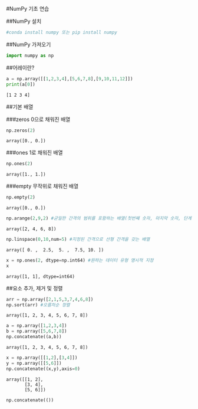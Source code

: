 #NumPy 기초 연습

##NumPy 설치


```python
#conda install numpy 또는 pip install numpy
```

##NumPy 가져오기


```python
import numpy as np
```

##어레이란?


```python
a = np.array([[1,2,3,4],[5,6,7,8],[9,10,11,12]])
print(a[0])
```

    [1 2 3 4]
    

##기본 배열

###zeros 0으로 채워진 배열


```python
np.zeros(2)
```




    array([0., 0.])



###ones 1로 채워진 배열


```python
np.ones(2)
```




    array([1., 1.])



###empty 무작위로 채워진 배열


```python
np.empty(2)
```




    array([0., 0.])




```python
np.arange(2,9,2) #균일한 간격의 범위를 포함하는 배열(첫번째 숫자, 마지막 숫자, 단계 크기)
```




    array([2, 4, 6, 8])




```python
np.linspace(0,10,num=5) #지정된 간격으로 선형 간격을 갖는 배열
```




    array([ 0. ,  2.5,  5. ,  7.5, 10. ])




```python
x = np.ones(2, dtype=np.int64) #원하는 데이터 유형 명시적 지정
x
```




    array([1, 1], dtype=int64)



##요소 추가, 제거 및 정렬


```python
arr = np.array([2,1,5,3,7,4,6,8]) 
np.sort(arr) #오름차순 정렬
```




    array([1, 2, 3, 4, 5, 6, 7, 8])




```python
a = np.array([1,2,3,4])
b = np.array([5,6,7,8])
np.concatenate((a,b))
```




    array([1, 2, 3, 4, 5, 6, 7, 8])




```python
x = np.array([[1,2],[3,4]])
y = np.array([[5,6]])
np.concatenate((x,y),axis=0)
```




    array([[1, 2],
           [3, 4],
           [5, 6]])




```python
np.concatenate(())
```
